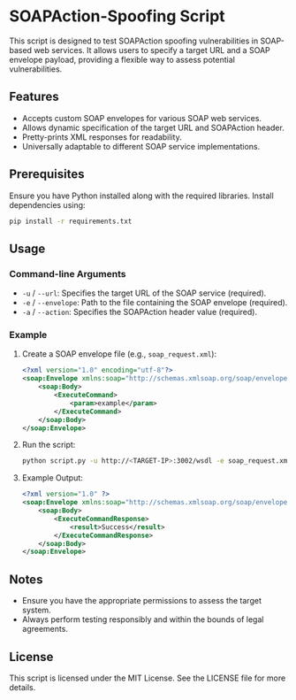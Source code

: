 # SOAPAction-Spoofing Script

This script is designed to test SOAPAction spoofing vulnerabilities in SOAP-based web services. It allows users to specify a target URL and a SOAP envelope payload, providing a flexible way to assess potential vulnerabilities.

## Features
- Accepts custom SOAP envelopes for various SOAP web services.
- Allows dynamic specification of the target URL and SOAPAction header.
- Pretty-prints XML responses for readability.
- Universally adaptable to different SOAP service implementations.

## Prerequisites
Ensure you have Python installed along with the required libraries. Install dependencies using:
```bash
pip install -r requirements.txt
```

## Usage

### Command-line Arguments
- `-u` / `--url`: Specifies the target URL of the SOAP service (required).
- `-e` / `--envelope`: Path to the file containing the SOAP envelope (required).
- `-a` / `--action`: Specifies the SOAPAction header value (required).

### Example
1. Create a SOAP envelope file (e.g., `soap_request.xml`):
   ```xml
   <?xml version="1.0" encoding="utf-8"?>
   <soap:Envelope xmlns:soap="http://schemas.xmlsoap.org/soap/envelope/">
       <soap:Body>
           <ExecuteCommand>
               <param>example</param>
           </ExecuteCommand>
       </soap:Body>
   </soap:Envelope>
   ```

2. Run the script:
   ```bash
   python script.py -u http://<TARGET-IP>:3002/wsdl -e soap_request.xml -a "ExecuteCommand"
   ```

3. Example Output:
   ```xml
   <?xml version="1.0" ?>
   <soap:Envelope xmlns:soap="http://schemas.xmlsoap.org/soap/envelope/">
       <soap:Body>
           <ExecuteCommandResponse>
               <result>Success</result>
           </ExecuteCommandResponse>
       </soap:Body>
   </soap:Envelope>
   ```

## Notes
- Ensure you have the appropriate permissions to assess the target system.
- Always perform testing responsibly and within the bounds of legal agreements.

## License
This script is licensed under the MIT License. See the LICENSE file for more details.
